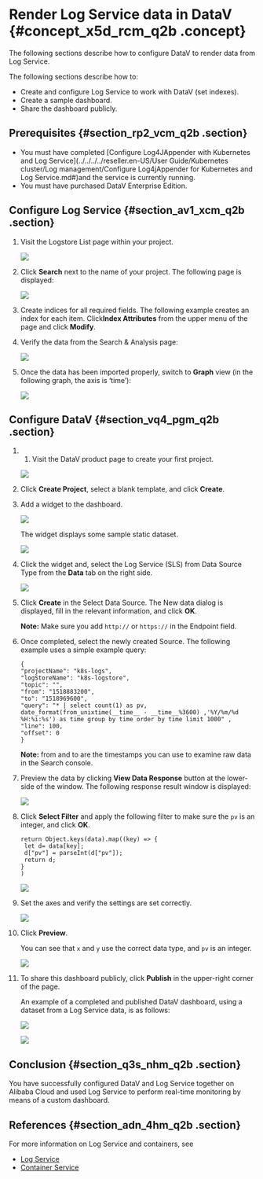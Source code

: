 # Render Log Service data in DataV {#concept_x5d_rcm_q2b .concept}

The following sections describe how to configure DataV to render data from Log Service.

The following sections describe how to:

-   Create and configure Log Service to work with DataV \(set indexes\).
-   Create a sample dashboard.
-   Share the dashboard publicly.

## Prerequisites {#section_rp2_vcm_q2b .section}

-   You must have completed [Configure Log4JAppender with Kubernetes and Log Service](../../../../reseller.en-US/User Guide/Kubernetes cluster/Log management/Configure Log4jAppender for Kubernetes and Log Service.md#)and the service is currently running.
-   You must have purchased DataV Enterprise Edition.

## Configure Log Service {#section_av1_xcm_q2b .section}

1.  Visit the Logstore List page within your project.

    ![](http://static-aliyun-doc.oss-cn-hangzhou.aliyuncs.com/assets/img/16936/15584084218038_en-US.png)

2.  Click **Search** next to the name of your project. The following page is displayed:

    ![](http://static-aliyun-doc.oss-cn-hangzhou.aliyuncs.com/assets/img/16936/15584084218039_en-US.png)

3.  Create indices for all required fields. The following example creates an index for each item. Click**Index Attributes** from the upper menu of the page and click **Modify**.
4.  Verify the data from the Search & Analysis page:

    ![](http://static-aliyun-doc.oss-cn-hangzhou.aliyuncs.com/assets/img/16936/15584084218041_en-US.png)

5.  Once the data has been imported properly, switch to **Graph** view \(in the following graph, the axis is ‘time’\):

    ![](http://static-aliyun-doc.oss-cn-hangzhou.aliyuncs.com/assets/img/16936/15584084218042_en-US.png)


## Configure DataV {#section_vq4_pgm_q2b .section}

1.  1. Visit the DataV product page to create your first project.

    ![](http://static-aliyun-doc.oss-cn-hangzhou.aliyuncs.com/assets/img/16936/15584084218043_en-US.png)

2.  Click **Create Project**, select a blank template, and click **Create**.
3.  Add a widget to the dashboard.

    ![](http://static-aliyun-doc.oss-cn-hangzhou.aliyuncs.com/assets/img/16936/15584084218045_en-US.png)

    The widget displays some sample static dataset.

    ![](http://static-aliyun-doc.oss-cn-hangzhou.aliyuncs.com/assets/img/16936/15584084218046_en-US.png)

4.  Click the widget and, select the Log Service \(SLS\) from Data Source Type from the **Data** tab on the right side.

    ![](http://static-aliyun-doc.oss-cn-hangzhou.aliyuncs.com/assets/img/16936/15584084228047_en-US.png)

5.  Click **Create** in the Select Data Source. The New data dialog is displayed, fill in the relevant information, and click **OK**.

    **Note:** Make sure you add `http://` or `https://` in the Endpoint field.

6.  Once completed, select the newly created Source. The following example uses a simple example query:

    ```
    {
    "projectName": "k8s-logs",
    "logStoreName": "k8s-logstore",
    "topic": "",
    "from": "1518883200",
    "to": "1518969600",
    "query": "* | select count(1) as pv, date_format(from_unixtime(__time__ - __time__%3600) ,'%Y/%m/%d %H:%i:%s') as time group by time order by time limit 1000" ,
    "line": 100,
    "offset": 0
    }
    ```

    **Note:** from and to are the timestamps you can use to examine raw data in the Search console.

7.  Preview the data by clicking **View Data Response** button at the lower-side of the window. The following response result window is displayed:

    ![](http://static-aliyun-doc.oss-cn-hangzhou.aliyuncs.com/assets/img/16936/15584084228049_en-US.png)

8.  Click **Select Filter** and apply the following filter to make sure the `pv` is an integer, and click **OK**.

    ```
    return Object.keys(data).map((key) => {
     let d= data[key];
     d["pv"] = parseInt(d["pv"]);
     return d;
    }
    )
    ```

    ![](http://static-aliyun-doc.oss-cn-hangzhou.aliyuncs.com/assets/img/16936/15584084228050_en-US.png)

9.  Set the axes and verify the settings are set correctly.

    ![](http://static-aliyun-doc.oss-cn-hangzhou.aliyuncs.com/assets/img/16936/15584084228052_en-US.png)

10. Click **Preview**.

    You can see that `x` and `y` use the correct data type, and `pv` is an integer.

    ![](http://static-aliyun-doc.oss-cn-hangzhou.aliyuncs.com/assets/img/16936/15584084228054_en-US.png)

11. To share this dashboard publicly, click **Publish** in the upper-right corner of the page.

    An example of a completed and published DataV dashboard, using a dataset from a Log Service data, is as follows:

    ![](http://static-aliyun-doc.oss-cn-hangzhou.aliyuncs.com/assets/img/16936/15584084228056_en-US.png)

    ![](http://static-aliyun-doc.oss-cn-hangzhou.aliyuncs.com/assets/img/16936/15584084228057_en-US.png)


## Conclusion {#section_q3s_nhm_q2b .section}

You have successfully configured DataV and Log Service together on Alibaba Cloud and used Log Service to perform real-time monitoring by means of a custom dashboard.

## References {#section_adn_4hm_q2b .section}

For more information on Log Service and containers, see

-   [Log Service](https://partners-intl.console.aliyun.com/#/log-service)
-   [Container Service](https://partners-intl.console.aliyun.com/#/container-service)

